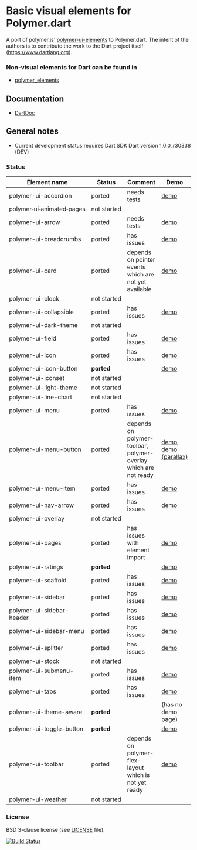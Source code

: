 # Basic visual elements for Polymer.dart

A port of polymer.js' [polymer-ui-elements](https://github.com/Polymer/polymer-ui-elements) to Polymer.dart.
The intent of the authors is to contribute the work to the Dart project itself (https://www.dartlang.org).

### Non-visual elements for Dart can be found in
* [polymer_elements](https://github.com/ErikGrimes/polymer_elements)

## Documentation
* [DartDoc](http://erikgrimes.github.io/polymer_elements/docs/index.html)

## General notes

* Current development status requires Dart SDK Dart version 1.0.0_r30338 (DEV)

### Status

Element name               |   Status    | Comment          | Demo
-------------------------- | ----------- | ---------------- | ----
polymer-ui-accordion       | ported      | needs tests      | [demo](http://erikgrimes.github.io/polymer_ui_elements/build_ui/polymer_ui_accordion.html)
polymer&#8209;ui&#8209;animated&#8209;pages  | not started |                  |     
polymer-ui-arrow           | ported      | needs tests      | [demo](http://erikgrimes.github.io/polymer_elements/build_ui/polymer_ui_arrow.html)
polymer-ui-breadcrumbs     | ported      | has issues		| [demo](http://erikgrimes.github.io/polymer_elements/build_ui/polymer_ui_breadcrumbs.html)     
polymer-ui-card            | ported      | depends on pointer events which are not yet available | [demo](http://erikgrimes.github.io/polymer_elements/build_ui/polymer_ui_card.html) 
polymer-ui-clock           | not&nbsp;started |                  | 
polymer-ui-collapsible     | ported      | has issues       | [demo](http://erikgrimes.github.io/polymer_elements/build_ui/polymer_ui_collapsible.html)     
polymer-ui-dark-theme      | not started |                  |      
polymer-ui-field           | ported      | has issues       | [demo](http://erikgrimes.github.io/polymer_elements/build_ui/polymer_ui_field.html)
polymer-ui-icon            | ported      | has issues		| [demo](http://erikgrimes.github.io/polymer_elements/build_ui/polymer_ui_icon.html)     
polymer-ui-icon-button     | **ported**  | 					| [demo](http://erikgrimes.github.io/polymer_elements/build_ui/polymer_ui_icon_button.html)     
polymer-ui-iconset         | not started | 					|      
polymer-ui-light-theme     | not started | 					|      
polymer-ui-line-chart      | not started | 					|      
polymer-ui-menu            | ported      | has issues		| [demo](http://erikgrimes.github.io/polymer_elements/build_ui/polymer_ui_menu.html)     
polymer-ui-menu-button     | ported      | depends on polymer-toolbar, polymer-overlay which are not ready | [demo](http://erikgrimes.github.io/polymer_elements/build_ui/polymer_ui_menu_button.html), [demo (parallax)](http://erikgrimes.github.io/polymer_elements/build_ui/polymer_ui_menu_button_parallax.html)
polymer-ui-menu-item       | ported      | has issues       | [demo](http://erikgrimes.github.io/polymer_elements/build_ui/polymer_ui_menu_item.html)     
polymer-ui-nav-arrow       | ported      | has issues		| [demo](http://erikgrimes.github.io/polymer_elements/build_ui/polymer_ui_nav_arrow.html)
polymer-ui-overlay         | not started |                  |
polymer-ui-pages           | ported      | has issues with element import | [demo](http://erikgrimes.github.io/polymer_elements/build_ui/polymer_ui_pages.html)
polymer-ui-ratings         | **ported**  |                  | [demo](http://erikgrimes.github.io/polymer_elements/build_ui/polymer_ui_ratings.html)
polymer-ui-scaffold        | ported      | has issues       | [demo](http://erikgrimes.github.io/polymer_elements/build_ui/polymer_ui_scaffold.html)
polymer-ui-sidebar         | ported      | has issues       | [demo](http://erikgrimes.github.io/polymer_elements/build_ui/polymer_ui_sidebar.html)
polymer-ui-sidebar-header  | ported      | has issues       | [demo](http://erikgrimes.github.io/polymer_elements/build_ui/polymer_ui_sidebar_header.html)
polymer-ui-sidebar-menu    | ported      | has issues       | [demo](http://erikgrimes.github.io/polymer_elements/build_ui/polymer_ui_sidebar_menu.html)
polymer-ui-splitter        | ported      | has issues       | [demo](http://erikgrimes.github.io/polymer_elements/build_ui/polymer_ui_splitter.html)
polymer-ui-stock           | not started |                  | 
polymer-ui-submenu-item    | ported      | has issues       | [demo](http://erikgrimes.github.io/polymer_elements/build_ui/polymer_ui_submenu_item.html)
polymer-ui-tabs            | ported      | has issues       | [demo](http://erikgrimes.github.io/polymer_elements/build_ui/polymer_ui_tabs.html)
polymer-ui-theme-aware     | **ported**  |                  | (has no demo page)
polymer-ui-toggle-button   | **ported**  |                  | [demo](http://erikgrimes.github.io/polymer_elements/build_ui/polymer_ui_toggle_button.html)
polymer-ui-toolbar         | ported      | depends on polymer-flex-layout which is not yet ready | [demo](http://erikgrimes.github.io/polymer_elements/build_ui/polymer_ui_toolbar.html)    
polymer-ui-weather         | not started |                  |    


### License
BSD 3-clause license (see [LICENSE](https://github.com/ErikGrimes/polymer-ui_elements/blob/master/LICENSE) file).

[![Build Status](https://drone.io/github.com/ErikGrimes/polymer_ui_elements/status.png)](https://drone.io/github.com/ErikGrimes/polymer_ui_elements/latest)


